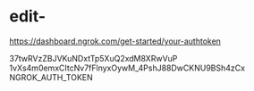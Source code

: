 # edit-
https://dashboard.ngrok.com/get-started/your-authtoken


37twRVzZBJVKuNDxtTp5XuQ2xdM8XRwVuP
1vXs4m0emxCItcNv7fFlnyxOywM_4PshJ88DwCKNU9BSh4zCx
NGROK_AUTH_TOKEN
